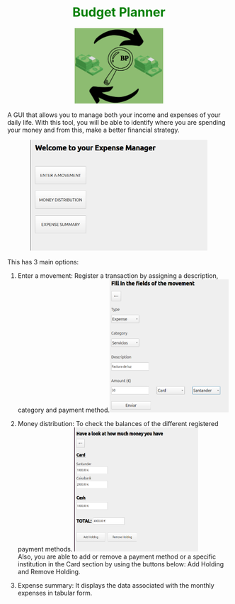 <div align=center>
<h1 style="color: green">Budget Planner</h1>
<img src="images/logo.png" width=200>
</div>

A GUI that allows you to manage both your income and expenses of your daily life. With this tool, you will be able to identify where you are spending your money and from this, make a better financial strategy.


<div align=center>
<img src="images/menu.png" width=400 height=250>
</div>

This has 3 main options:

1. Enter a movement: Register a transaction by assigning a description, category and payment method.<img src="images/enter_mov.png" widht=200 height=300>

2. Money distribution: To check the balances of the different registered payment methods.
<img src="images/money_dist.png" width=280 height=280> <br>
Also, you are able to add or remove a payment method or a specific institution in the Card section by using the buttons below: Add Holding and Remove Holding.


3. Expense summary: It displays the data associated with the monthly expenses in tabular form.